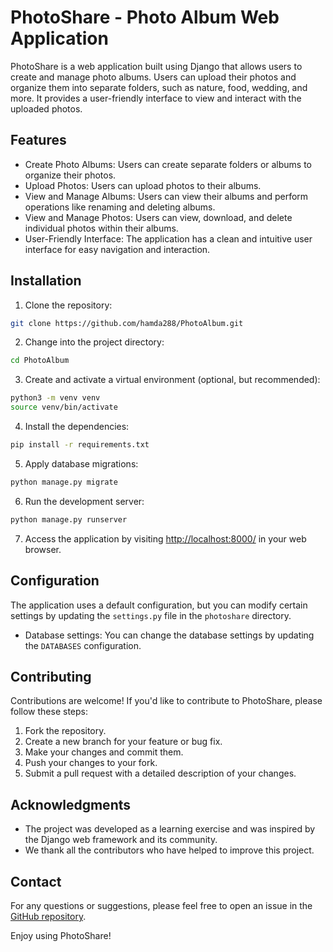 # PhotoShare - Photo Album Web Application

PhotoShare is a web application built using Django that allows users to create and manage photo albums. Users can upload their photos and organize them into separate folders, such as nature, food, wedding, and more. It provides a user-friendly interface to view and interact with the uploaded photos.

## Features

- Create Photo Albums: Users can create separate folders or albums to organize their photos.
- Upload Photos: Users can upload photos to their albums.
- View and Manage Albums: Users can view their albums and perform operations like renaming and deleting albums.
- View and Manage Photos: Users can view, download, and delete individual photos within their albums.
- User-Friendly Interface: The application has a clean and intuitive user interface for easy navigation and interaction.

## Installation

1. Clone the repository:

```bash
git clone https://github.com/hamda288/PhotoAlbum.git
```

2. Change into the project directory:

```bash
cd PhotoAlbum
```

3. Create and activate a virtual environment (optional, but recommended):

```bash
python3 -m venv venv
source venv/bin/activate
```

4. Install the dependencies:

```bash
pip install -r requirements.txt
```

5. Apply database migrations:

```bash
python manage.py migrate
```

6. Run the development server:

```bash
python manage.py runserver
```

7. Access the application by visiting [http://localhost:8000/](http://localhost:8000/) in your web browser.

## Configuration

The application uses a default configuration, but you can modify certain settings by updating the `settings.py` file in the `photoshare` directory.

- Database settings: You can change the database settings by updating the `DATABASES` configuration.

## Contributing

Contributions are welcome! If you'd like to contribute to PhotoShare, please follow these steps:

1. Fork the repository.
2. Create a new branch for your feature or bug fix.
3. Make your changes and commit them.
4. Push your changes to your fork.
5. Submit a pull request with a detailed description of your changes.

## Acknowledgments

- The project was developed as a learning exercise and was inspired by the Django web framework and its community.
- We thank all the contributors who have helped to improve this project.

## Contact

For any questions or suggestions, please feel free to open an issue in the [GitHub repository](https://github.com/hamda288/PhotoAlbum/issues).

Enjoy using PhotoShare!
